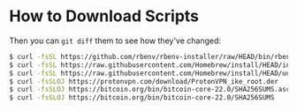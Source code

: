 # How to Download Scripts

Then you can `git diff` them to see how they've changed:
```bash
$ curl -fsSL https://github.com/rbenv/rbenv-installer/raw/HEAD/bin/rbenv-doctor > rbenv_doctor.sh
$ curl -fsSL https://raw.githubusercontent.com/Homebrew/install/HEAD/install.sh > brew_install.sh
$ curl -fsSL https://raw.githubusercontent.com/Homebrew/install/HEAD/uninstall.sh > brew_uninstall.sh
$ curl -fsSLOJ https://protonvpn.com/download/ProtonVPN_ike_root.der
$ curl -fsSLOJ https://bitcoin.org/bin/bitcoin-core-22.0/SHA256SUMS.asc
$ curl -fsSLOJ https://bitcoin.org/bin/bitcoin-core-22.0/SHA256SUMS
```
